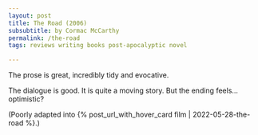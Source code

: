 ```yaml
---
layout: post
title: The Road (2006)
subsubtitle: by Cormac McCarthy
permalink: /the-road
tags: reviews writing books post-apocalyptic novel

---
```


The prose is great, incredibly tidy and evocative.
<!--more-->
The dialogue is good.
It is quite a moving story.
But the ending feels... optimistic?

(Poorly adapted into {% post_url_with_hover_card film | 2022-05-28-the-road %}.)